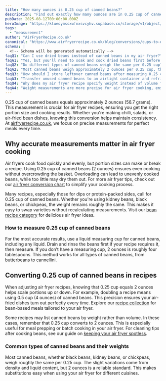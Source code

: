 ```yaml
---
title: "How many ounces is 0.25 cup of canned beans?"
description: "Find out exactly how many ounces are in 0.25 cup of canned beans for perfect air fryer recipes every time."
pubDate: 2025-08-12T00:00:00.000Z
heroImage: "https://klueoymssxwfnxsvcyhv.supabase.co/storage/v1/object/public/Shmucket/how-many-ounces-is-0-25-cup-canned-beans.webp"
tags:
  - "measurement"
author: "AirFryerRecipe.co.uk"
canonical: "https://www.airfryerrecipe.co.uk/blog/conversions/cups-to-ounces/how-many-ounces-is-0-25-cup-canned-beans"
schema: |
  <!-- Schema will be generated automatically -->
faqQ1: "Can I use dried beans instead of canned beans in my air fryer?"
faqA1: "Yes, but you'll need to soak and cook dried beans first before air frying. Replace 0.25 cup of canned beans (2 ounces) with 0.75 ounces of dried beans, which expands when cooked. Always pre-cook dried beans to avoid uneven results in the air fryer."
faqQ2: "Do different types of canned beans weigh the same per 0.25 cup?"
faqA2: "Most canned beans weigh approximately 2 ounces per 0.25 cup, though dense varieties like chickpeas may be slightly heavier. The difference is minimal for air fryer recipes, so you can generally use this measurement across bean types."
faqQ3: "How should I store leftover canned beans after measuring 0.25 cup?"
faqA3: "Transfer unused canned beans to an airtight container and refrigerate for up to 3 days. You can also freeze measured portions for future air fryer recipes. Label containers with the date and weight for easy use later."
faqQ4: "Why does my air fryer recipe specify weight instead of volume for canned beans?"
faqA4: "Weight measurements are more precise for air fryer cooking, ensuring consistent results. If a recipe lists beans by weight, use a kitchen scale for accuracy. Remember that 0.25 cup equals about 2 ounces of canned beans."
---
```

<p>0.25 cup of canned beans equals approximately 2 ounces (56.7 grams). This measurement is crucial for air fryer recipes, ensuring you get the right portion size and cooking results. Whether you're making chilli, salads, or air-fried bean dishes, knowing this conversion helps maintain consistency. At <a href=https://www.airfryerrecipe.co.uk>airfryerrecipe.co.uk</a>, we focus on precise measurements for perfect meals every time.</p>  

<h2>Why accurate measurements matter in air fryer cooking</h2>  
<p>Air fryers cook food quickly and evenly, but portion sizes can make or break a recipe. Using 0.25 cup of canned beans (2 ounces) ensures even cooking without overcrowding the basket. Overloading can lead to unevenly cooked beans, while too little may dry them out. For more air fryer tips, check out our <a href=https://www.airfryerrecipe.co.uk/air-fryer-conversion-chart>air fryer conversion chart</a> to simplify your cooking process.</p>  

<p>Many recipes, especially those for dips or protein-packed sides, call for 0.25 cup of canned beans. Whether you're using kidney beans, black beans, or chickpeas, the weight remains roughly the same. This makes it easy to swap varieties without recalculating measurements. Visit our <a href=https://www.airfryerrecipe.co.uk/recipe-category/beans>bean recipe category</a> for delicious air fryer ideas.</p>  

<h3>How to measure 0.25 cup of canned beans</h3>  
<p>For the most accurate results, use a liquid measuring cup for canned beans, including any liquid. Drain and rinse the beans first if your recipe requires it, then measure. If you don’t have a measuring cup, 2 ounces is roughly four tablespoons. This method works for all types of canned beans, from butterbeans to cannellini.</p>  

<h2>Converting 0.25 cup of canned beans in recipes</h2>  
<p>When adjusting air fryer recipes, knowing that 0.25 cup equals 2 ounces helps scale portions up or down. For example, doubling a recipe means using 0.5 cup (4 ounces) of canned beans. This precision ensures your air-fried dishes turn out perfectly every time. Explore our <a href=https://www.airfryerrecipe.co.uk/recipes>recipe collection</a> for bean-based meals tailored to your air fryer.</p>  

<p>Some recipes may list canned beans by weight rather than volume. In these cases, remember that 0.25 cup converts to 2 ounces. This is especially useful for meal prepping or batch cooking in your air fryer. For cleaning tips after cooking beans, see our guide on <a href=https://www.airfryerrecipe.co.uk/air-fryer-cleaner>keeping your air fryer spotless</a>.</p>  

<h3>Common types of canned beans and their weights</h3>  
<p>Most canned beans, whether black beans, kidney beans, or chickpeas, weigh roughly the same per 0.25 cup. The slight variations come from density and liquid content, but 2 ounces is a reliable standard. This makes substitutions easy when using your air fryer for different cuisines.</p>
